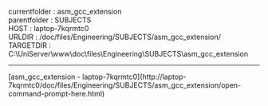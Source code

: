 currentfolder : asm_gcc_extension
<br/>
parentfolder : SUBJECTS
<br/>
HOST : laptop-7kqrmtc0
<br/>
URLDIR : /doc/files/Engineering/SUBJECTS/asm_gcc_extension/
<br/>
TARGETDIR : C:\UniServer\www\doc\files\Engineering\SUBJECTS\asm_gcc_extension
<hr/>
[asm_gcc_extension - laptop-7kqrmtc0](http://laptop-7kqrmtc0/doc/files/Engineering/SUBJECTS/asm_gcc_extension/open-command-prompt-here.html)
